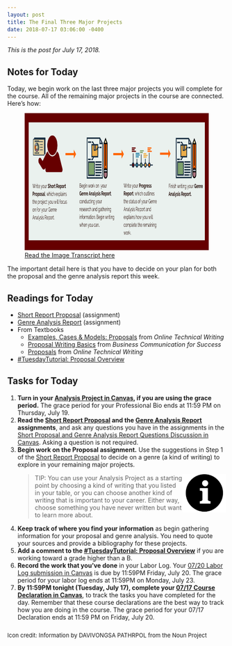 ```yaml
---
layout: post
title: The Final Three Major Projects
date: 2018-07-17 03:06:00 -0400
---
```

<p><em>This is the post for July 17, 2018.</em></p>
<h2 id="notes">Notes for Today</h2>
   <p>Today, we begin work on the last three major projects you will complete for the course.  All of the remaining major projects in the course are connected. Here’s how:</p>
  <div style="float: center;">
    <figure><img src="/wp-content/uploads/Genre-Report-Timeline-1.png"
    alt="Genre Report Timeline"
    style="width: 828px;height: 315px;" />
    <figcaption><a href="https://tracigardner.github.io/wp-content/uploads/-transcripts/threeFinalProjects-transcript.html" target="_blank">Read the Image Transcript here</a></figcaption></figure>
  </div>
  <p>The important detail here is that you have to decide on your plan for both the proposal and the genre analysis report this week. </p>
<h2 id="readings">Readings for Today</h2>
<ul>
<li><a href="https://canvas.vt.edu/courses/70739/assignments/442799" target="_parent">Short Report Proposal</a> (assignment)</li>
<li><a href="https://canvas.vt.edu/courses/70739/assignments/442795" target="_parent">Genre Analysis Report</a> (assignment)</li>
<li>From Textbooks
       <ul>
         <li><a href="https://www.prismnet.com/~hcexres/textbook/models.html#proposals" target="_blank">Examples, Cases &amp; Models: Proposals</a> from <em>Online Technical Writing</em></li>
         <li><a href="http://open.lib.umn.edu/businesscommunication/chapter/9-3-business-proposal/" target="_blank">Proposal Writing Basics</a> from <em>Business Communication for Success</em></li>
         <li><a href="https://www.prismnet.com/~hcexres/textbook/props.html" target="_blank">Proposals</a> from <em>Online Technical Writing</em></li>
       </ul>
</li>
<li><a  href="https://tracigardner.github.io/ProposalOverviewTutorial/" target="_blank">#TuesdayTutorial: Proposal Overview</a></li>
</ul>
<h2 id="tasks">Tasks for Today</h2>
<ol class="listDS">
<li><strong>Turn in your <a href="https://canvas.vt.edu/courses/70739/assignments/442793" target="_parent">Analysis Project in Canvas</a>, if you are using the grace period.</strong> The grace period for your Professional Bio ends at 11:59 PM on Thursday, July 19.</li>
<li><strong>Read the <a href="https://canvas.vt.edu/courses/70739/assignments/442799" target="_parent">Short Report Proposal</a> and the <a href="https://canvas.vt.edu/courses/70739/assignments/442795" target="_parent">Genre Analysis Report</a> assignments</strong>, and ask any questions you have in the assignments in the <a href="https://canvas.vt.edu/courses/70739/discussion_topics/362563" target="_parent">Short Proposal and Genre Analysis Report Questions Discussion in Canvas</a>. Asking a question is not required.</li>
<li><strong>Begin work on the Proposal assignment.</strong> Use the suggestions in Step 1 of the <a href="https://canvas.vt.edu/courses/70739/assignments/442799" target="_parent">Short Report Proposal</a> to decide on a genre (a kind of writing) to explore in your remaining major projects. <blockquote>
<img src="/images/noun_Information_1129953.png" style="float: right;width: 100px;height: auto;" />TIP: You can use your Analysis Project as a starting point by choosing a kind of writing that you listed in your table, or you can choose another kind of writing that is important to your career. Either way, choose something you have never written but want to learn more about.</blockquote></li>
<li><strong>Keep track of where you find your information</strong> as begin gathering information for your proposal and genre analysis. You need to quote your sources and provide a bibliography for these projects.</li>
<li><strong>Add a comment to the <a  href="https://tracigardner.github.io/ProposalOverviewTutorial/" target="_blank">#TuesdayTutorial: Proposal Overview</a></strong> if you are working toward a grade higher than a B.</li>
  <li><strong>Record the work that you&rsquo;ve done</strong> in your Labor Log. Your <a href="https://canvas.vt.edu/courses/70739/assignments/444291" target="_parent">07/20 Labor Log submission  in Canvas</a> is due by 11:59PM Friday, July 20. The grace period for your labor log ends at 11:59PM on Monday, July 23.</li>
<li><strong>By 11:59PM tonight (Tuesday, July 17), complete your <a href="https://canvas.vt.edu/courses/70739/quizzes/111325" target="_parent">07/17 Course Declaration in Canvas</a></strong>, to track the tasks you have completed for the day. Remember that these course declarations are the best way to track how you are doing in the course. The grace period for your 07/17 Declaration ends at 11:59 PM on Friday, July 20.</li></ol>
<p style="margin-top: 25px;font-size: small;">Icon credit: Information by DAVIVONGSA PATHRPOL from the Noun Project</p>
